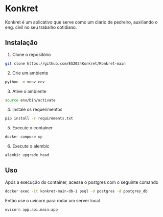 # Konkret

Konkret é um aplicativo que serve como um diário de pedreiro, auxiliando o eng. civil
no seu trabalho cotidiano.

## Instalação

1. Clone o repositório
```bash
git clone https://github.com/ES2024Konkret/Konkret-main
```

2. Crie um ambiente
```bash
python -m venv env
```

3. Ative o ambiente
```bash
source env/bin/activate
```

4. Instale os requerimentos
```bash
pip install -r requirements.txt
```

5. Execute o container
```bash
docker compose up
```

6. Execute o alembic
```bash
alembic upgrade head
```

## Uso

Após a execução do container, acesse o postgres com o seguinte comando
```bash
docker exec -it konkret-main-db-1 psql -U postgres -d postgres_db
```

Então use o uvicorn para rodar um server local
```bash
uvicorn app.api.main:app
```
